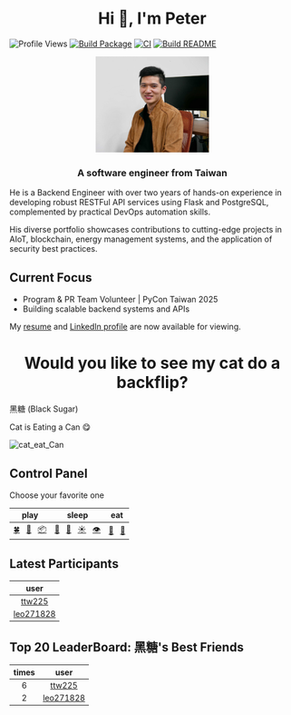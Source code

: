 <h1 align="center">Hi 👋, I'm Peter</h1>

![Profile Views](https://komarev.com/ghpvc/?username=ttw225&label=Profile+Views&color=0e75b6&style=flat)
[![Build Package](https://github.com/ttw225/ttw225/actions/workflows/build.yml/badge.svg)](https://github.com/ttw225/ttw225/actions/workflows/build.yml)
[![CI](https://github.com/ttw225/ttw225/actions/workflows/ci.yml/badge.svg)](https://github.com/ttw225/ttw225/actions/workflows/ci.yml)
[![Build README](https://github.com/ttw225/ttw225/actions/workflows/build_readme.yml/badge.svg)](https://github.com/ttw225/ttw225/actions/workflows/build_readme.yml)

<p align="center"> <img src="./images/cswang.jpg" width="200" /> </p>

<h3 align="center">A software engineer from Taiwan</h3>

He is a Backend Engineer with over two years of hands-on experience in developing robust RESTFul API services using Flask and PostgreSQL, complemented by practical DevOps automation skills.

His diverse portfolio showcases contributions to cutting-edge projects in AIoT, blockchain, energy management systems, and the application of security best practices.

## Current Focus

- Program & PR Team Volunteer | PyCon Taiwan 2025
- Building scalable backend systems and APIs

My [resume](https://lihi.cc/TFrst) and [LinkedIn profile](https://www.linkedin.com/public-profile/settings?lipi=urn%3Ali%3Apage%3Ad_flagship3_profile_self_edit_contact-info%3BbRr1vgBBRUCD2dOFW8fosA%3D%3D) are now available for viewing.

<h1 align="center">Would you like to see my cat do a backflip?</h1>

黑糖 (Black Sugar)

<!-- output starts -->

Cat is Eating a Can 😋

<img src='./assets/image/eat/Can.gif' alt=cat_eat_Can width='320' height='320' />

## Control Panel

Choose your favorite one

| play | sleep | eat |
| :---: | :---: | :---: |
| [🍀](https://github.com/ttw225/ttw225/issues/new?title=cat%7Cplay%7CCatnip&body=Just+push+%27Submit+new+issue%27+and+go+back+to+README.+You+don%27t+need+to+do+anything+else.&labels=Play) &nbsp; [🎣](https://github.com/ttw225/ttw225/issues/new?title=cat%7Cplay%7CCat_Teaser_Wand&body=Just+push+%27Submit+new+issue%27+and+go+back+to+README.+You+don%27t+need+to+do+anything+else.&labels=Play) &nbsp; [📦](https://github.com/ttw225/ttw225/issues/new?title=cat%7Cplay%7CBox&body=Just+push+%27Submit+new+issue%27+and+go+back+to+README.+You+don%27t+need+to+do+anything+else.&labels=Play) | [🛌](https://github.com/ttw225/ttw225/issues/new?title=cat%7Csleep%7CSleep_Well&body=Just+push+%27Submit+new+issue%27+and+go+back+to+README.+You+don%27t+need+to+do+anything+else.&labels=Sleep) &nbsp; [💫](https://github.com/ttw225/ttw225/issues/new?title=cat%7Csleep%7CAngle&body=Just+push+%27Submit+new+issue%27+and+go+back+to+README.+You+don%27t+need+to+do+anything+else.&labels=Sleep) &nbsp; [☀️](https://github.com/ttw225/ttw225/issues/new?title=cat%7Csleep%7CSun&body=Just+push+%27Submit+new+issue%27+and+go+back+to+README.+You+don%27t+need+to+do+anything+else.&labels=Sleep) &nbsp; [👁️](https://github.com/ttw225/ttw225/issues/new?title=cat%7Csleep%7CBlanket&body=Just+push+%27Submit+new+issue%27+and+go+back+to+README.+You+don%27t+need+to+do+anything+else.&labels=Sleep) | [🥫](https://github.com/ttw225/ttw225/issues/new?title=cat%7Ceat%7CCan&body=Just+push+%27Submit+new+issue%27+and+go+back+to+README.+You+don%27t+need+to+do+anything+else.&labels=Eat) &nbsp; [🧆](https://github.com/ttw225/ttw225/issues/new?title=cat%7Ceat%7CKibble&body=Just+push+%27Submit+new+issue%27+and+go+back+to+README.+You+don%27t+need+to+do+anything+else.&labels=Eat) |

<!-- [🎩](https://github.com/ttw225/ttw225/issues/new?title=cat%7Cfun%7Cheadgear&body=Just+push+%27Submit+new+issue%27+and+go+back+to+README.+You+don%27t+need+to+do+anything+else.&labels=Fun) -->

## Latest Participants

| user |
| :---: |
| [ttw225](https://github.com/ttw225) |
| [leo271828](https://github.com/leo271828) |

## Top 20 LeaderBoard: 黑糖's Best Friends

| times | user |
| :---: | :---: |
| 6 | [ttw225](https://github.com/ttw225) |
| 2 | [leo271828](https://github.com/leo271828) |


<!-- output ends -->
